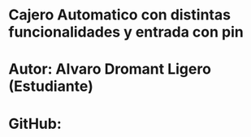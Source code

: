 # Cajero Automatico con distintas funcionalidades y entrada con pin
# Autor: Alvaro Dromant Ligero (Estudiante)
# GitHub: 